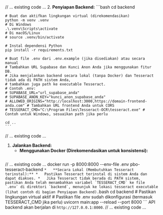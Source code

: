// ... existing code ...
2.  **Penyiapan Backend:**
    ```bash
    cd backend

    # Buat dan aktifkan lingkungan virtual (direkomendasikan)
    python -m venv .venv
    # Di Windows
    .\.venv\Scripts\activate
    # Di macOS/Linux
    # source .venv/bin/activate

    # Instal dependensi Python
    pip install -r requirements.txt

    # Buat file .env dari .env.example (jika disediakan) atau secara manual
    # Tambahkan URL Supabase dan Kunci Anon Anda jika menggunakan fitur DB.
    # Jika menjalankan backend secara lokal (tanpa Docker) dan Tesseract tidak ada di PATH sistem Anda,
    # tambahkan juga path ke executable Tesseract.
    # Contoh .env:
    # SUPABASE_URL="url_supabase_anda"
    # SUPABASE_ANON_KEY="kunci_anon_supabase_anda"
    # ALLOWED_ORIGINS="http://localhost:3000,https://domain-frontend-anda.com" # Tambahkan URL frontend Anda untuk CORS
    # TESSERACT_CMD="C:\Program Files\Tesseract-OCR\tesseract.exe" # Contoh untuk Windows, sesuaikan path jika perlu

    cd ..
    ```
// ... existing code ...
1.  **Jalankan Backend:**
    *   **Menggunakan Docker (Direkomendasikan untuk konsistensi):**
        ```bash
// ... existing code ...
        docker run -p 8000:8000 --env-file .env pbo-tesseract-backend
        ```
    *   **Secara Lokal (Membutuhkan Tesseract terinstal):**
        *   Pastikan Tesseract terinstal di sistem Anda dan dapat diakses.
        *   Jika Tesseract tidak berada di PATH sistem, pastikan Anda telah menambahkan variabel `TESSERACT_CMD` ke file `.env` di direktori `backend`, menunjuk ke lokasi tesseract executable (lihat contoh di bagian Penyiapan Backend).
        ```bash
        cd backend
        # Pastikan lingkungan virtual aktif
        # Pastikan file .env sudah dikonfigurasi (termasuk TESSERACT_CMD jika perlu)
        uvicorn main:app --reload --port 8000
        ```
    API backend akan berjalan di `http://127.0.0.1:8000`.
// ... existing code ...
